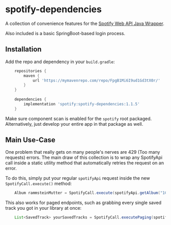 # spotify-dependencies

A collection of convenience features for the [Spotify Web API Java Wrapper](https://github.com/thelinmichael/spotify-web-api-java).

Also included is a basic SpringBoot-based login process.

## Installation
Add the repo and dependency in your `build.gradle`:

```groovy
    repositories {
        maven {
            url 'https://mymavenrepo.com/repo/FpgB1Mi6I9ud1Gd3tX0r/'
        }
    }
    
    dependencies {
        implementation 'spotify:spotify-dependencies:1.1.5'
    }
```

Make sure component scan is enabled for the `spotify` root packaged. Alternatively, just develop your entire app in that package as well.

## Main Use-Case
One problem that really gets on many people's nerves are 429 (Too many requests) errors. The main draw of this collection is to wrap any SpotifyApi call inside a static utility method that automatically retries the request on an error.

To do this, simply put your regular `spotifyApi` request inside the new `SpotifyCall.execute()` method:

```groovy
    Album rammsteinMutter = SpotifyCall.execute(spotifyApi.getAlbum("1CtTTpKbHU8KbHRB4LmBbv"));
```
This also works for paged endpoints, such as grabbing every single saved track you got in your library at once:

```groovy
    List<SavedTrack> yourSavedTracks = SpotifyCall.executePaging(spotifyApi.getUsersSavedTracks());
```
